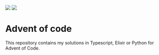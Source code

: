 ![](https://img.shields.io/badge/day%20📅-15-blue) ![](https://img.shields.io/badge/stars%20⭐-30-yellow)
# Advent of code

This repository contains my solutions in Typescript, Elixir or Python for Advent of Code.
